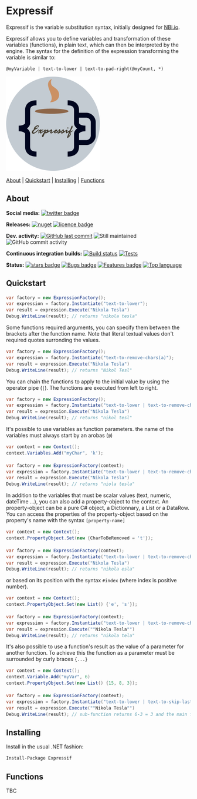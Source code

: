 # Expressif
Expressif is the variable substitution syntax, initially designed for [NBi.io](https://www.nbi.io).

Expressif allows you to define variables and transformation of these variables (functions), in plain text, which can then be interpreted by the engine. The syntax for the definition of the expression transforming the variable is similar to:

```
@myVariable | text-to-lower | text-to-pad-right(@myCount, *)
```

![Logo](https://raw.githubusercontent.com/Seddryck/Expressif/main/misc/icon/expressif-icon-256.png)

[About][] | [Quickstart][] | [Installing][] | [Functions][]

[About]: #about (About)
[Quickstart]: #quickstart (Quickstart)
[Installing]: #installing (Installing)
[Functions]: #functions (Functions)

## About

**Social media:**
[![twitter badge](https://img.shields.io/badge/twitter%20Expressif-@Seddryck-blue.svg?style=flat&logo=twitter)](https://twitter.com/Seddryck)

**Releases:** [![nuget](https://img.shields.io/nuget/v/Expressif.svg)](https://www.nuget.org/packages/Expressif/)<!-- [![GitHub Release Date](https://img.shields.io/github/release-date/seddryck/Expressif.svg)](https://github.com/Seddryck/Expressif/releases/latest) --> [![licence badge](https://img.shields.io/badge/License-Apache%202.0-yellow.svg)](https://github.com/Seddryck/Expressif/blob/master/LICENSE)
<!-- [![FOSSA Status](https://app.fossa.com/api/projects/git%2Bgithub.com%2FSeddryck%2FExpressif.svg?type=shield)](https://app.fossa.com/projects/git%2Bgithub.com%2FSeddryck%2FExpressif?ref=badge_shield) -->

**Dev. activity:** [![GitHub last commit](https://img.shields.io/github/last-commit/Seddryck/Expressif.svg)](https://github.com/Seddryck/Expressif/commits)
![Still maintained](https://img.shields.io/maintenance/yes/2022.svg)
![GitHub commit activity](https://img.shields.io/github/commit-activity/y/Seddryck/Expressif)

**Continuous integration builds:** [![Build status](https://ci.appveyor.com/api/projects/status/k26u1sesu2tt9pgl?svg=true)](https://ci.appveyor.com/project/Seddryck/Expressif/)
[![Tests](https://img.shields.io/appveyor/tests/seddryck/Expressif.svg)](https://ci.appveyor.com/project/Seddryck/Expressif/build/tests)

**Status:** [![stars badge](https://img.shields.io/github/stars/Seddryck/Expressif.svg)](https://github.com/Seddryck/Expressif/stargazers)
[![Bugs badge](https://img.shields.io/github/issues/Seddryck/Expressif/bug.svg?color=red&label=Bugs)](https://github.com/Seddryck/Expressif/issues?utf8=%E2%9C%93&q=is:issue+is:open+label:bug+)
[![Features badge](https://img.shields.io/github/issues/seddryck/Expressif/new-feature.svg?color=purple&label=Feature%20requests)](https://github.com/Seddryck/Expressif/issues?utf8=%E2%9C%93&q=is:issue+is:open+label:new-feature+)
[![Top language](https://img.shields.io/github/languages/top/seddryck/Expressif.svg)](https://github.com/Seddryck/Expressif/search?l=C%23)

## Quickstart

```csharp
var factory = new ExpressionFactory();
var expression = factory.Instantiate("text-to-lower");
var result = expression.Execute("Nikola Tesla")
Debug.WriteLine(result); // returns "nikola tesla"
```

Some functions required arguments, you can specify them between the brackets after the function name. Note that literal textual values don't required quotes surronding the values.

```csharp
var factory = new ExpressionFactory();
var expression = factory.Instantiate("text-to-remove-chars(a)");
var result = expression.Execute("Nikola Tesla")
Debug.WriteLine(result); // returns "Nikol Tesl"
```

You can chain the functions to apply to the initial value by using the operator pipe (`|`). The functions are executed from left to right.

```csharp
var factory = new ExpressionFactory();
var expression = factory.Instantiate("text-to-lower | text-to-remove-chars(a)");
var result = expression.Execute("Nikola Tesla")
Debug.WriteLine(result); // returns "nikol tesl"
```

It's possible to use variables as function parameters. the name of the variables must always start by an arobas (`@`)

```csharp
var context = new Context();
context.Variables.Add("myChar", 'k');

var factory = new ExpressionFactory(context);
var expression = factory.Instantiate("text-to-lower | text-to-remove-chars(@myChar)");
var result = expression.Execute("Nikola Tesla")
Debug.WriteLine(result); // returns "niola tesla"
```

In addition to the variables that must be scalar values (text, numeric, dateTime ...), you can also add a property-object to the context. An property-object can be a pure C# object, a Dictionnary, a List or a DataRow. You can access the properties of the property-object based on the property's name with the syntax `[property-name]`

```csharp
var context = new Context();
context.PropertyObject.Set(new {CharToBeRemoved = 't'});

var factory = new ExpressionFactory(context);
var expression = factory.Instantiate("text-to-lower | text-to-remove-chars([CharToBeRemoved])");
var result = expression.Execute("Nikola Tesla")
Debug.WriteLine(result); // returns "nikola esla"
```

or based on its position with the syntax `#index` (where index is positive number).

```csharp
var context = new Context();
context.PropertyObject.Set(new List() {'e', 's'});

var factory = new ExpressionFactory(context);
var expression = factory.Instantiate("text-to-lower | text-to-remove-chars(#1)");
var result = expression.Execute(""Nikola Tesla"")
Debug.WriteLine(result); // returns "nikola tela"
```

It's also possible to use a function's result as the value of a parameter for another function. To achieve this the function as a parameter must be surrounded by curly braces `{...}`

```csharp
var context = new Context();
context.Variable.Add("myVar", 6)
context.PropertyObject.Set(new List() {15, 8, 3});

var factory = new ExpressionFactory(context);
var expression = factory.Instantiate("text-to-lower | text-to-skip-last-chars( {@myVar | numeric-to-subtract(#2) }));
var result = expression.Execute(""Nikola Tesla"")
Debug.WriteLine(result); // sub-function returns 6-3 = 3 and the main function returns "nikola te"
```

## Installing

Install in the usual .NET fashion:

```sh
Install-Package Expressif
```

## Functions

TBC